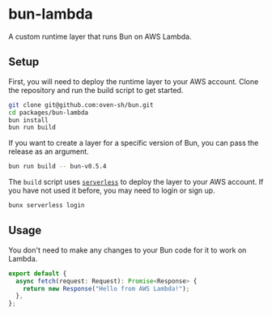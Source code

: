 # bun-lambda

A custom runtime layer that runs Bun on AWS Lambda.

## Setup

First, you will need to deploy the runtime layer to your AWS account. Clone the repository and run the build script to get started.

```sh
git clone git@github.com:oven-sh/bun.git
cd packages/bun-lambda
bun install
bun run build
```

If you want to create a layer for a specific version of Bun, you can pass the release as an argument.

```sh
bun run build -- bun-v0.5.4
```

The `build` script uses [`serverless`](https://www.serverless.com/) to deploy the layer to your AWS account. If you have not used it before, you may need to login or sign up.

```sh
bunx serverless login
```

## Usage

You don't need to make any changes to your Bun code for it to work on Lambda.

```ts
export default {
  async fetch(request: Request): Promise<Response> {
    return new Response("Hello from AWS Lambda!");
  },
};
```
